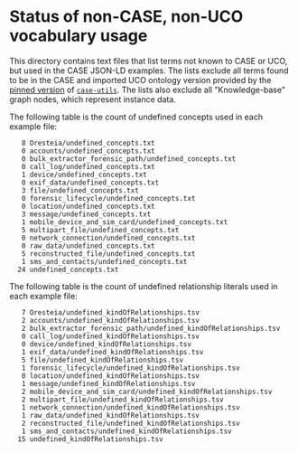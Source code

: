 # Status of non-CASE, non-UCO vocabulary usage

This directory contains text files that list terms not known to CASE or UCO, but used in the CASE JSON-LD examples.  The lists exclude all terms found to be in the CASE and imported UCO ontology version provided by the [pinned version](https://github.com/casework/CASE-Examples/blob/master/requirements.txt) of [`case-utils`](https://pypi.org/project/case-utils/).  The lists also exclude all "Knowledge-base" graph nodes, which represent instance data.

The following table is the count of undefined concepts used in each example file:

```
   8 Oresteia/undefined_concepts.txt
   0 accounts/undefined_concepts.txt
   0 bulk_extractor_forensic_path/undefined_concepts.txt
   0 call_log/undefined_concepts.txt
   1 device/undefined_concepts.txt
   0 exif_data/undefined_concepts.txt
   3 file/undefined_concepts.txt
   0 forensic_lifecycle/undefined_concepts.txt
   0 location/undefined_concepts.txt
   3 message/undefined_concepts.txt
   1 mobile_device_and_sim_card/undefined_concepts.txt
   5 multipart_file/undefined_concepts.txt
   0 network_connection/undefined_concepts.txt
   0 raw_data/undefined_concepts.txt
   5 reconstructed_file/undefined_concepts.txt
   1 sms_and_contacts/undefined_concepts.txt
  24 undefined_concepts.txt
```

The following table is the count of undefined relationship literals used in each example file:

```
   7 Oresteia/undefined_kindOfRelationships.tsv
   2 accounts/undefined_kindOfRelationships.tsv
   2 bulk_extractor_forensic_path/undefined_kindOfRelationships.tsv
   0 call_log/undefined_kindOfRelationships.tsv
   0 device/undefined_kindOfRelationships.tsv
   1 exif_data/undefined_kindOfRelationships.tsv
   5 file/undefined_kindOfRelationships.tsv
   1 forensic_lifecycle/undefined_kindOfRelationships.tsv
   0 location/undefined_kindOfRelationships.tsv
   1 message/undefined_kindOfRelationships.tsv
   2 mobile_device_and_sim_card/undefined_kindOfRelationships.tsv
   2 multipart_file/undefined_kindOfRelationships.tsv
   1 network_connection/undefined_kindOfRelationships.tsv
   1 raw_data/undefined_kindOfRelationships.tsv
   2 reconstructed_file/undefined_kindOfRelationships.tsv
   1 sms_and_contacts/undefined_kindOfRelationships.tsv
  15 undefined_kindOfRelationships.tsv
```
